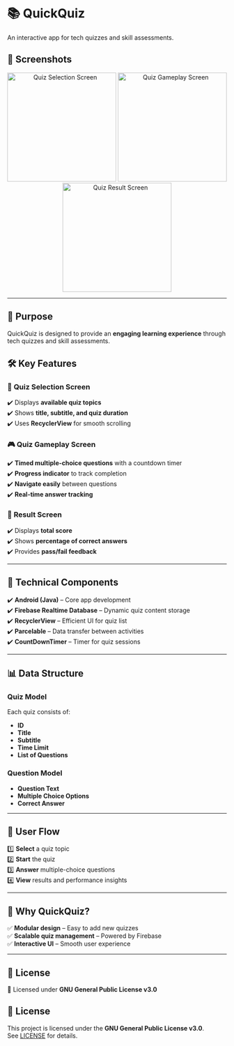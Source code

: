 # 📚 QuickQuiz  
An interactive app for tech quizzes and skill assessments.  

## 📸 Screenshots  
<p align="center">
  <img src="https://github.com/official-kundansharma/QuickQuiz/blob/main/Images/screen1.png" alt="Quiz Selection Screen" width="250">
  <img src="https://github.com/official-kundansharma/QuickQuiz/blob/main/Images/screen2.png" alt="Quiz Gameplay Screen" width="250">
  <img src="https://github.com/official-kundansharma/QuickQuiz/blob/main/Images/screen3.png" alt="Quiz Result Screen" width="250">
</p>  

---

## 🎯 Purpose  
QuickQuiz is designed to provide an **engaging learning experience** through tech quizzes and skill assessments.  

## 🛠️ Key Features  

### 📌 **Quiz Selection Screen**  
✔️ Displays **available quiz topics**  
✔️ Shows **title, subtitle, and quiz duration**  
✔️ Uses **RecyclerView** for smooth scrolling  

### 🎮 **Quiz Gameplay Screen**  
✔️ **Timed multiple-choice questions** with a countdown timer  
✔️ **Progress indicator** to track completion  
✔️ **Navigate easily** between questions  
✔️ **Real-time answer tracking**  

### 🎯 **Result Screen**  
✔️ Displays **total score**  
✔️ Shows **percentage of correct answers**  
✔️ Provides **pass/fail feedback**  

---

## 🔧 **Technical Components**  
✔️ **Android (Java)** – Core app development  
✔️ **Firebase Realtime Database** – Dynamic quiz content storage  
✔️ **RecyclerView** – Efficient UI for quiz list  
✔️ **Parcelable** – Data transfer between activities  
✔️ **CountDownTimer** – Timer for quiz sessions  

---

## 📊 **Data Structure**  

### **Quiz Model**  
Each quiz consists of:  
- **ID**  
- **Title**  
- **Subtitle**  
- **Time Limit**  
- **List of Questions**  

### **Question Model**  
- **Question Text**  
- **Multiple Choice Options**  
- **Correct Answer**  

---

## 🔄 **User Flow**  
1️⃣ **Select** a quiz topic  
2️⃣ **Start** the quiz  
3️⃣ **Answer** multiple-choice questions  
4️⃣ **View** results and performance insights  

---

## 🌟 **Why QuickQuiz?**  
✅ **Modular design** – Easy to add new quizzes  
✅ **Scalable quiz management** – Powered by Firebase  
✅ **Interactive UI** – Smooth user experience  

---

## 📜 **License**  
🔹 Licensed under **GNU General Public License v3.0**  
## 📜 License  
This project is licensed under the **GNU General Public License v3.0**.  
See [LICENSE](https://www.gnu.org/licenses/gpl-3.0.en.html) for details.  

